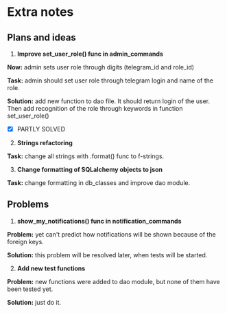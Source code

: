 # Extra notes
## Plans and ideas
1. **Improve set_user_role() func in admin_commands**

**Now:** admin sets user role through digits (telegram_id and role_id)

**Task:** admin should set user role through telegram login and name of the role.

**Solution:** add new function to dao file. It should return login of the user.
Then add recognition of the role through keywords in function set_user_role()

- [X] PARTLY SOLVED

2. **Strings refactoring**

**Task:** change all strings with .format() func to f-strings.

3. **Change formatting of SQLalchemy objects to json**

**Task:** change formatting in db_classes and improve dao module.

## Problems
1. **show_my_notifications() func in notification_commands**

**Problem:** yet can't predict how notifications will be shown because of the foreign keys.

**Solution:** this problem will be resolved later, when tests will be started.

2. **Add new test functions**

**Problem:** new functions were added to dao module, but none of them have been tested yet.

**Solution:** just do it.